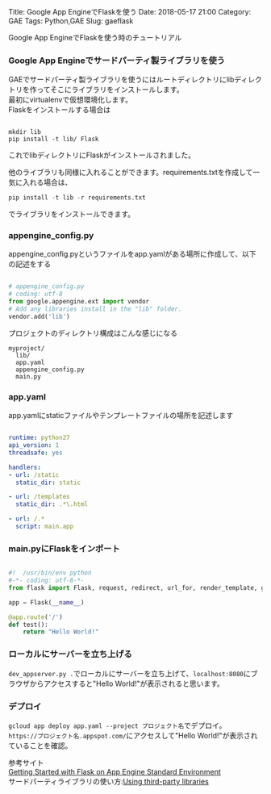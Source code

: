 Title: Google App EngineでFlaskを使う
Date: 2018-05-17 21:00
Category: GAE
Tags: Python,GAE
Slug: gaeflask

Google App EngineでFlaskを使う時のチュートリアル

### Google App Engineでサードパーティ製ライブラリを使う

GAEでサードパーティ製ライブラリを使うにはルートディレクトリにlibディレクトリを作ってそこにライブラリをインストールします。  
最初にvirtualenvで仮想環境化します。  
Flaskをインストールする場合は
```

mkdir lib
pip install -t lib/ Flask
```

これでlibディレクトリにFlaskがインストールされました。  

他のライブラリも同様に入れることができます。requirements.txtを作成して一気に入れる場合は、

```python
pip install -t lib -r requirements.txt
```
でライブラリをインストールできます。


### appengine_config.py

appengine_config.pyというファイルをapp.yamlがある場所に作成して、以下の記述をする
```python

# appengine_config.py
# coding: utf-8
from google.appengine.ext import vendor
# Add any libraries install in the "lib" folder.
vendor.add('lib')
```

プロジェクトのディレクトリ構成はこんな感じになる

```
myproject/
  lib/
  app.yaml
  appengine_config.py
  main.py
```



### app.yaml

app.yamlにstaticファイルやテンプレートファイルの場所を記述します

```yaml

runtime: python27
api_version: 1
threadsafe: yes

handlers:
- url: /static
  static_dir: static

- url: /templates
  static_dir: .*\.html

- url: /.*
  script: main.app
```

### main.pyにFlaskをインポート

```python

#!  /usr/bin/env python
#-*- coding: utf-8-*-
from flask import Flask, request, redirect, url_for, render_template, g

app = Flask(__name__)

@app.route('/')
def test():
    return "Hello World!"

```

### ローカルにサーバーを立ち上げる

`dev_appserver.py .`でローカルにサーバーを立ち上げて、`localhost:8080`にブラウザからアクセスすると"Hello World!"が表示されると思います。

### デプロイ

`gcloud app deploy app.yaml --project プロジェクト名`でデプロイ。<br>
`https://プロジェクト名.appspot.com/`にアクセスして"Hello World!"が表示されていることを確認。

参考サイト<br>
[Getting Started with Flask on App Engine Standard Environment](https://cloud.google.com/appengine/docs/standard/python/getting-started/python-standard-env)<br>
サードパーティライブラリの使い方:[Using third-party libraries](https://cloud.google.com/appengine/docs/standard/python/tools/using-libraries-python-27?hl=ja)
